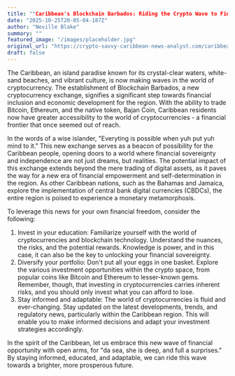 ```yaml
---
title: ""Caribbean's Blockchain Barbados: Riding the Crypto Wave to Financial Inclusion and Sovereignty""
date: "2025-10-25T20-05-04-187Z"
author: "Neville Blake"
summary: ""
featured_image: "/images/placeholder.jpg"
original_url: "https://crypto-savvy-caribbean-news-analyst.com/caribbean-crypto-exchange-launches-in-barbados/"
draft: false
---
```


The Caribbean, an island paradise known for its crystal-clear waters, white-sand beaches, and vibrant culture, is now making waves in the world of cryptocurrency. The establishment of Blockchain Barbados, a new cryptocurrency exchange, signifies a significant step towards financial inclusion and economic development for the region. With the ability to trade Bitcoin, Ethereum, and the native token, Bajan Coin, Caribbean residents now have greater accessibility to the world of cryptocurrencies - a financial frontier that once seemed out of reach.

In the words of a wise islander, "Everyting is possible when yuh put yuh mind to it." This new exchange serves as a beacon of possibility for the Caribbean people, opening doors to a world where financial sovereignty and independence are not just dreams, but realities. The potential impact of this exchange extends beyond the mere trading of digital assets, as it paves the way for a new era of financial empowerment and self-determination in the region. As other Caribbean nations, such as the Bahamas and Jamaica, explore the implementation of central bank digital currencies (CBDCs), the entire region is poised to experience a monetary metamorphosis.

To leverage this news for your own financial freedom, consider the following:

1. Invest in your education: Familiarize yourself with the world of cryptocurrencies and blockchain technology. Understand the nuances, the risks, and the potential rewards. Knowledge is power, and in this case, it can also be the key to unlocking your financial sovereignty.
2. Diversify your portfolio: Don't put all your eggs in one basket. Explore the various investment opportunities within the crypto space, from popular coins like Bitcoin and Ethereum to lesser-known gems. Remember, though, that investing in cryptocurrencies carries inherent risks, and you should only invest what you can afford to lose.
3. Stay informed and adaptable: The world of cryptocurrencies is fluid and ever-changing. Stay updated on the latest developments, trends, and regulatory news, particularly within the Caribbean region. This will enable you to make informed decisions and adapt your investment strategies accordingly.

In the spirit of the Caribbean, let us embrace this new wave of financial opportunity with open arms, for "da sea, she is deep, and full a surprises." By staying informed, educated, and adaptable, we can ride this wave towards a brighter, more prosperous future.
